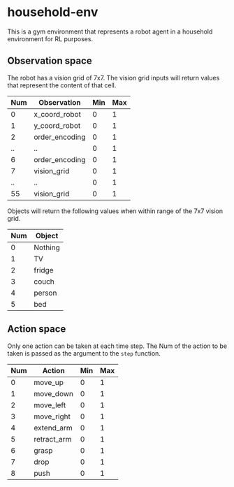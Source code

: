 # household-env

This is a gym environment that represents a robot agent in a household environment for RL purposes.

## Observation space

The robot has a vision grid of 7x7. The vision grid inputs will return values that represent the content of that cell. 

Num   | Observation                |  Min   |  Max
------|----------------------------|--------|-------
0     | x_coord_robot              |  0     |  1
1     | y_coord_robot              |  0     |  1
2     | order_encoding             |  0     |  1
..    | ..                         |  0     |  1
6     | order_encoding             |  0     |  1
7     | vision_grid                |  0     |  1
..    | ..                         |  0     |  1
55    | vision_grid                |  0     |  1

Objects will return the following values when within range of the 7x7 vision grid.

Num   | Object
------|---------------
0     | Nothing
1     | TV
2     | fridge
3     | couch
4     | person
5     | bed

## Action space

Only one action can be taken at each time step. The Num of the action to be taken is passed as the argument to the
 `step` function.

Num   | Action                     |  Min   |  Max
------|----------------------------|--------|-------
0     | move_up                    |  0     |  1
1     | move_down                  |  0     |  1
2     | move_left                  |  0     |  1
3     | move_right                 |  0     |  1
4     | extend_arm                 |  0     |  1
5     | retract_arm                |  0     |  1
6     | grasp                      |  0     |  1
7     | drop                       |  0     |  1
8     | push                       |  0     |  1
